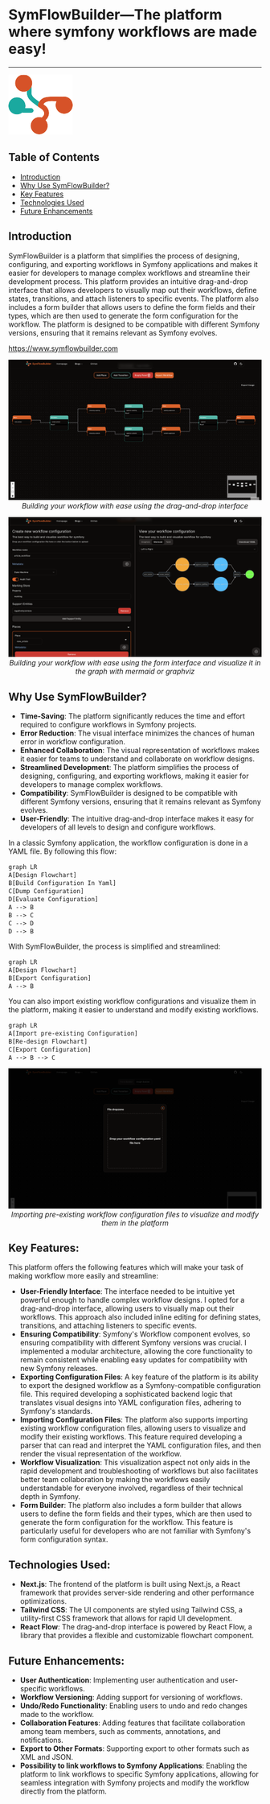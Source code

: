 # SymFlowBuilder—The platform where symfony workflows are made easy!
<hr />
<img src="src/assets/logo-128.png" alt="SymFlowBuilder" width="128" height="120" />

## Table of Contents
- [Introduction](#introduction)
- [Why Use SymFlowBuilder?](#why-use-symflowbuilder)
- [Key Features](#key-features)
- [Technologies Used](#technologies-used)
- [Future Enhancements](#future-enhancements)

## Introduction
SymFlowBuilder is a platform that simplifies the process of designing, configuring,
and exporting workflows in Symfony applications and makes it easier for developers to manage complex workflows
and streamline their development process.
This platform provides an intuitive drag-and-drop interface that allows developers to visually map out their workflows,
define states, transitions, and attach listeners to specific events.
The platform also includes a form builder that allows users to define the form fields and their types,
which are then used to generate the form configuration for the workflow.
The platform is designed to be compatible with different Symfony versions,
ensuring that it remains relevant as Symfony evolves.

https://www.symflowbuilder.com

<p style="text-align: center">
  <img src="src/assets/graph-builder.png" alt="Graph Builder" />
  <em>Building your workflow with ease using the drag-and-drop interface</em>
</p>

<p style="text-align: center">
  <img src="src/assets/form-builder.png" alt="Graph Builder" />
  <em>Building your workflow with ease using the form interface and visualize it in the graph with mermaid or graphviz</em>
</p>


## Why Use SymFlowBuilder?
* **Time-Saving**: The platform significantly reduces the time and effort required to configure workflows in Symfony projects.
* **Error Reduction**: The visual interface minimizes the chances of human error in workflow configuration.
* **Enhanced Collaboration**: The visual representation of workflows makes it easier for teams to understand and collaborate on workflow designs.
* **Streamlined Development**: The platform simplifies the process of designing, configuring, and exporting workflows, making it easier for developers to manage complex workflows.
* **Compatibility**: SymFlowBuilder is designed to be compatible with different Symfony versions, ensuring that it remains relevant as Symfony evolves.
* **User-Friendly**: The intuitive drag-and-drop interface makes it easy for developers of all levels to design and configure workflows.

In a classic Symfony application, the workflow configuration is done in a YAML file. By following this flow:
```mermaid
graph LR
A[Design Flowchart]
B[Build Configuration In Yaml]
C[Dump Configuration]
D[Evaluate Configuration]
A --> B
B --> C
C --> D
D --> B
```

With SymFlowBuilder, the process is simplified and streamlined:
```mermaid
graph LR
A[Design Flowchart]
B[Export Configuration]
A --> B
```

You can also import existing workflow configurations and visualize them in the platform, making it easier to understand and modify existing workflows.
```mermaid
graph LR
A[Import pre-existing Configuration]
B[Re-design Flowchart]
C[Export Configuration]
A --> B --> C
```

<p style="text-align: center">
  <img src="src/assets/drag-and-drop-file.png" alt="Drag and Drop File to Import Configuration" />
  <em>Importing pre-existing workflow configuration files to visualize and modify them in the platform</em>
</p>

## Key Features:
This platform offers the following features which will make your task of making workflow more easily and streamline:
* **User-Friendly Interface**: The interface needed to be intuitive yet powerful enough to handle complex workflow designs. I opted for a drag-and-drop interface, allowing users to visually map out their workflows. This approach also included inline editing for defining states, transitions, and attaching listeners to specific events.
* **Ensuring Compatibility**: Symfony's Workflow component evolves,
  so ensuring compatibility with different Symfony versions was crucial.
  I implemented a modular architecture,
  allowing the core functionality
  to remain consistent while enabling easy updates for compatibility with new Symfony releases.
* **Exporting Configuration Files**:
  A key feature of the platform is its ability
  to export the designed workflow as a Symfony-compatible configuration file.
  This required developing a sophisticated backend logic that translates visual designs into YAML configuration files,
  adhering to Symfony's standards.
* **Importing Configuration Files**:
  The platform also supports importing existing workflow configuration files,
  allowing users to visualize and modify their existing workflows.
  This feature required developing a parser that can read and interpret the YAML configuration files,
  and then render the visual representation of the workflow.
* **Workflow Visualization**:
  This visualization aspect not only aids in the rapid development and troubleshooting of workflows but also facilitates better team collaboration
  by making the workflows easily understandable for everyone involved,
  regardless of their technical depth in Symfony.
* **Form Builder**:
  The platform also includes a form builder
  that allows users to define the form fields and their types,
  which are then used to generate the form configuration for the workflow.
  This feature is particularly useful for developers who are not familiar with Symfony's form configuration syntax.

## Technologies Used:
* **Next.js**: The frontend of the platform is built using Next.js,
  a React framework that provides server-side rendering and other performance optimizations.
* **Tailwind CSS**: The UI components are styled using Tailwind CSS,
  a utility-first CSS framework that allows for rapid UI development.
* **React Flow**: The drag-and-drop interface is powered by React Flow,
  a library that provides a flexible and customizable flowchart component.

## Future Enhancements:
* **User Authentication**: Implementing user authentication and user-specific workflows.
* **Workflow Versioning**: Adding support for versioning of workflows.
* **Undo/Redo Functionality**: Enabling users to undo and redo changes made to the workflow.
* **Collaboration Features**: Adding features that facilitate collaboration among team members, such as comments, annotations, and notifications.
* **Export to Other Formats**: Supporting export to other formats such as XML and JSON.
* **Possibility to link workflows to Symfony Applications**: Enabling the platform to link workflows to specific Symfony applications, allowing for seamless integration with Symfony projects and modify the workflow directly from the platform.
